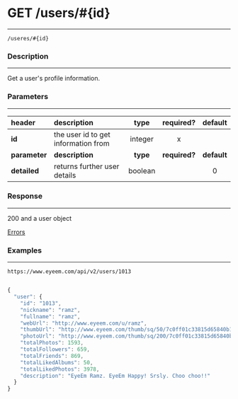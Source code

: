 # GET /users/#{id} 
***
`/useres/#{id}`

### Description
***
Get a user's profile information.

### Parameters
***

|header| description| type |required? |default|
|:---------|:--------------|:----------:|:------------:|:------------:|
|**id**|the user id to get information from|integer|x||
|**parameter**| **description**| **type** |**required?** |**default**|
|**detailed**| returns further user details|boolean||0|



### Response
***
200 and a user object 

[Errors](../../resources/errors.md#files)

### Examples
***

`https://www.eyeem.com/api/v2/users/1013`

```javascript

{
  "user": {
    "id": "1013",
    "nickname": "ramz",
    "fullname": "ramz",
    "webUrl": "http://www.eyeem.com/u/ramz",
    "thumbUrl": "http://www.eyeem.com/thumb/sq/50/7c0ff01c33815d65840b1ff9c849786898bad7d4.jpg",
    "photoUrl": "http://www.eyeem.com/thumb/sq/200/7c0ff01c33815d65840b1ff9c849786898bad7d4.jpg",
    "totalPhotos": 1593,
    "totalFollowers": 659,
    "totalFriends": 869,
    "totalLikedAlbums": 50,
    "totalLikedPhotos": 3978,
    "description": "EyeEm Ramz. EyeEm Happy! Srsly. Choo choo!!"
  }
}

```